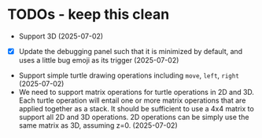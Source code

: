 # TODOs - keep this clean

- Support 3D (2025-07-02)
- [x] Update the debugging panel such that it is minimized by default, and uses a little bug emoji as its trigger (2025-07-02)
- Support simple turtle drawing operations including `move`, `left`, `right` (2025-07-02)
- We need to support matrix operations for turtle operations in 2D and 3D. Each turtle operation will entail one or more matrix operations that are applied together as a stack. It should be sufficient to use a 4x4 matrix to support all 2D and 3D operations. 2D operations can be simply use the same matrix as 3D, assuming z=0. (2025-07-02)
